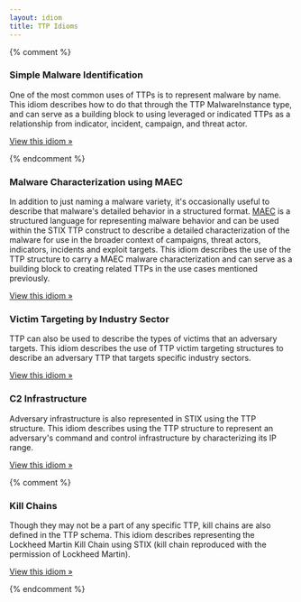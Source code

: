 ```yaml
---
layout: idiom
title: TTP Idioms
---
```


{% comment %}
### Simple Malware Identification

One of the most common uses of TTPs is to represent malware by name. This idiom describes how to do that through the TTP MalwareInstance type, and can serve as a building block to using leveraged or indicated TTPs as a relationship from indicator, incident, campaign, and threat actor.

[View this idiom »](simple-malware)

{% endcomment %}

### Malware Characterization using MAEC

In addition to just naming a malware variety, it's occasionally useful to describe that malware's detailed behavior in a structured format. [MAEC](http://maec.mitre.org) is a structured language for representing malware behavior and can be used within the STIX TTP construct to describe a detailed characterization of the malware for use in the broader context of campaigns, threat actors, indicators, incidents and exploit targets. This idiom describes the use of the TTP structure to carry a MAEC malware characterization and can serve as a building block to creating related TTPs in the use cases mentioned previously.

[View this idiom »](maec-malware)

### Victim Targeting by Industry Sector

TTP can also be used to describe the types of victims that an adversary targets. This idiom describes the use of TTP victim targeting structures to describe an adversary TTP that targets specific industry sectors.

[View this idiom »](industry-sector)

### C2 Infrastructure

Adversary infrastructure is also represented in STIX using the TTP structure. This idiom describes using the TTP structure to represent an adversary's command and control infrastructure by characterizing its IP range.

[View this idiom »](c2-ip-range)

{% comment %}

### Kill Chains

Though they may not be a part of any specific TTP, kill chains are also defined in the TTP schema. This idiom describes representing the Lockheed Martin Kill Chain using STIX (kill chain reproduced with the permission of Lockheed Martin).

[View this idiom »](kill-chain)

{% endcomment %}
